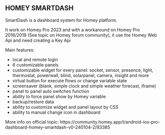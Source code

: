 ## HOMEY SMARTDASH
<p>SmartDash is a dashboard system for Homey platform.</p>
<p>It work on Homey Pro 2023 and with a workaround on Homey Pro 2016/2019 (See topic on Homey forum community), it use the Homey Web Api and need creating a Key Api</p>

<p>Main features:</p>
<ul><li>local and remote login</li>
<li>6 customizable panels</li>
<li>customizable widget for every panel: socket, sensor, presence, light, thermostat, powerwall, blind, solarpanel, camera, insight and more</li>
<li>virtual button for execute flows or change variable state</li>
<li>screensaver (blank, simple clock and simple weather forecast, iframe)</li>
<li>panel to panel auto switches function</li>
<li>ability to force panel show by Homey variable</li>
<li>backup/restore data</li>
<li>ability to customize widget and panel layout by CSS</li>
<li>ability to manual change icon in dashboard</li>
</ul>
<p>More info on official topic: https://community.homey.app/t/android-ios-pro-dashboard-homey-smartdash-v0-240104-2/83385</p>
